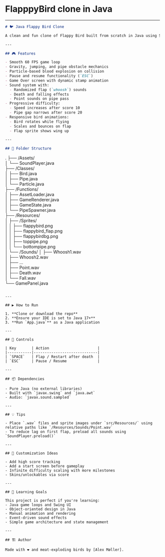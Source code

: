 
# FlapppyBird clone in Java

---

```markdown
# 🐦 Java Flappy Bird Clone

A clean and fun clone of Flappy Bird built from scratch in Java using Swing. The project features smooth animations, sound effects, and progressive difficulty.

---

## 🎮 Features

- Smooth 60 FPS game loop
- Gravity, jumping, and pipe obstacle mechanics
- Particle-based blood explosion on collision
- Pause and resume functionality (`ESC`)
- Game Over screen with dynamic stamp animation
- Sound system with:
  - Randomized flap (`whoosh`) sounds
  - Death and falling effects
  - Point sounds on pipe pass
- Progressive difficulty:
  - Speed increases after score 10
  - Pipe gap narrows after score 20
- Responsive bird animations:
  - Bird rotates while flying
  - Scales and bounces on flap
  - Flap sprite shows wing up

---

## 📁 Folder Structure

```
.
├── /Assets/ <br />
│   └── SoundPlayer.java <br />
├── /Classes/ <br />
│   ├── Bird.java <br />
│   ├── Pipe.java <br />
│   └── Particle.java <br />
├── /Functions/ <br />
│   ├── AssetLoader.java <br />
│   ├── GameRenderer.java <br />
│   ├── GameState.java <br />
│   └── PipeSpawner.java <br />
├── /Resources/ <br />
│   ├── /Sprites/ <br />
│   │   ├── flappybird.png <br />
│   │   ├── flappybird\_flap.png <br />
│   │   ├── flappybirdbg.png <br />
│   │   ├── toppipe.png <br />
│   │   └── bottompipe.png <br /> 
│   └── /Sounds/
│       ├── Whoosh1.wav <br />
│       ├── Whoosh2.wav <br />
│       ├── ... <br />
│       ├── Point.wav <br />
│       ├── Death.wav <br /> 
│       └── Fall.wav <br />
└── GamePanel.java
```

---

## ▶️ How to Run

1. **Clone or download the repo**
2. **Ensure your IDE is set to Java 17+**
3. **Run `App.java`** as a Java application

---

## 🎨 Controls

| Key       | Action                      |
|-----------|-----------------------------|
| `SPACE`   | Flap / Restart after death  |
| `ESC`     | Pause / Resume              |

---

## 📦 Dependencies

- Pure Java (no external libraries)
- Built with `javax.swing` and `java.awt`
- Audio: `javax.sound.sampled`

---

## 💡 Tips

- Place `.wav` files and sprite images under `src/Resources/` using relative paths like `/Resources/Sounds/Point.wav`
- To reduce lag on first flap, preload all sounds using `SoundPlayer.preload()`

---

## 🔧 Customization Ideas

- Add high score tracking
- Add a start screen before gameplay
- Infinite difficulty scaling with more milestones
- Skins/unlockables via score

---

## 🧠 Learning Goals

This project is perfect if you're learning:
- Java game loops and Swing UI
- Object-oriented design in Java
- Manual animation and rendering
- Event-driven sound effects
- Simple game architecture and state management

---

## 🏗 Author

Made with ❤️ and meat-exploding birds by [Alex Møller].
```
